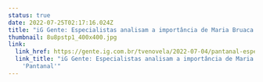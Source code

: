 ```yaml
---
status: true
date: 2022-07-25T02:17:16.024Z
title: "iG Gente: Especialistas analisam a importância de Maria Bruaca em 'Pantanal'"
thumbnail: 8u8pstp1_400x400.jpg
link:
  link_href: https://gente.ig.com.br/tvenovela/2022-07-04/pantanal-especialistas-analisam-representatividade-de-maria-bruaca.html
  link_title: "iG Gente: Especialistas analisam a importância de Maria Bruaca em
    'Pantanal'"
---
```

